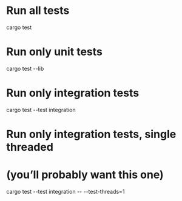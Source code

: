 # Run all tests

cargo test

# Run only unit tests

cargo test --lib

# Run only integration tests

cargo test --test integration

# Run only integration tests, single threaded

# (you’ll probably want this one)

cargo test --test integration -- --test-threads=1
